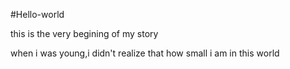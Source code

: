#Hello-world

this is the very begining of my story

when i was young,i didn't realize that how small i am in this world
